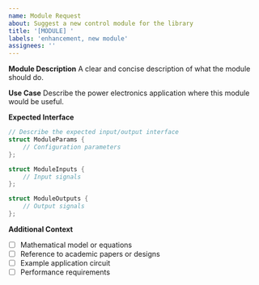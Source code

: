 ```yaml
---
name: Module Request
about: Suggest a new control module for the library
title: '[MODULE] '
labels: 'enhancement, new module'
assignees: ''
---
```


**Module Description**
A clear and concise description of what the module should do.

**Use Case**
Describe the power electronics application where this module would be useful.

**Expected Interface**
```cpp
// Describe the expected input/output interface
struct ModuleParams {
    // Configuration parameters
};

struct ModuleInputs {
    // Input signals
};

struct ModuleOutputs {
    // Output signals
};
```

**Additional Context**
- [ ] Mathematical model or equations
- [ ] Reference to academic papers or designs
- [ ] Example application circuit
- [ ] Performance requirements
